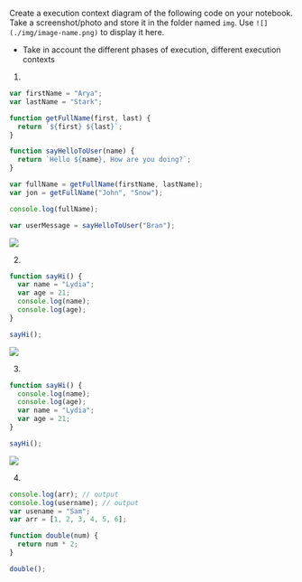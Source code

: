 Create a execution context diagram of the following code on your notebook. Take a screenshot/photo and store it in the folder named `img`. Use `![](./img/image-name.png)` to display it here.

- Take in account the different phases of execution, different execution contexts

1.

```js
var firstName = "Arya";
var lastName = "Stark";

function getFullName(first, last) {
  return `${first} ${last}`;
}

function sayHelloToUser(name) {
  return `Hello ${name}, How are you doing?`;
}

var fullName = getFullName(firstName, lastName);
var jon = getFullName("John", "Snow");

console.log(fullName);

var userMessage = sayHelloToUser("Bran");
```

<!-- Put your image below -->

![](./img/image-name.jpg)

2.

```js
function sayHi() {
  var name = "Lydia";
  var age = 21;
  console.log(name);
  console.log(age);
}

sayHi();
```

<!-- Put your image below -->

![](./img/image-name.jpg)

3.

```js
function sayHi() {
  console.log(name);
  console.log(age);
  var name = "Lydia";
  var age = 21;
}

sayHi();
```

<!-- Put your image below -->

![](./img/image-name.jpg)

4.

```js
console.log(arr); // output
console.log(username); // output
var usename = "Sam";
var arr = [1, 2, 3, 4, 5, 6];

function double(num) {
  return num * 2;
}

double();
```

